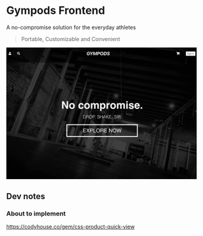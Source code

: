 # Gympods Frontend

A no-compromise solution for the everyday athletes

> Portable, Customizable and Convenient

![website image](./static/screenshot.png)


## Dev notes
  ### About to implement
  https://codyhouse.co/gem/css-product-quick-view

